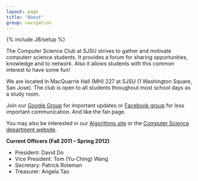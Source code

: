 ```yaml
---
layout: page
title: "About"
group: navigation
---
```

{% include JB/setup %}

The Computer Science Club at SJSU strives to gather and motivate computerr
science students. It provides a forum for sharing opportunities, knowledge and
to network. Also it allows students with this common interest to have some fun!

We are located in MacQuarrie Hall (MH) 227 at SJSU (1 Washington Square,
San Jose). The club is open to all students throughout most school days as a
study room.

Join our [Google Group](http://groups.google.com/group/sjsucsclub) for
important updates or
[Facebook group](http://www.facebook.com/home.php?sk=group_153710221335288&ap=1)
for less important communication. And like the fan page.

You may also be interested in our
[Algorithms site](http://topcoder.csclubsjsu.com/) or the
[Computer Science department website](http://cs.sjsu.edu/).

**Current Officers (Fall 2011 – Spring 2012)**:

* President: David Do
* Vice President: Tom (Yu-Ching) Wang
* Secretary: Patrick Roteman
* Treasurer: Angela Tao
